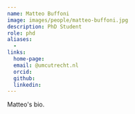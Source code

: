```yaml
---
name: Matteo Buffoni
image: images/people/matteo-buffoni.jpg
description: PhD Student
role: phd
aliases:
  - 
links:
  home-page: 
  email: @umcutrecht.nl
  orcid: 
  github: 
  linkedin: 
---
```


Matteo's bio.
